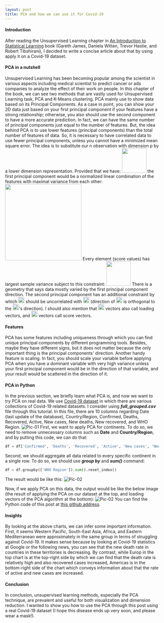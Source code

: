 ```yaml
---
layout: post
title: PCA and how we can use it for Covid-19
---
```


#### Introduction
After reading the Unsupervised Learning chapter in [An Introduction to Statistical Learning](http://faculty.marshall.usc.edu/gareth-james/ISL/) book (Gareth James, Daniela Witten, Trevor Hastie, and Robert Tibshirani), I decided to write a concise article about that by using apply it on a Covid-19 dataset.
 
#### PCA in a nutshell
Unsupervised Learning has been becoming popular among the scientist in various aspects including medical scientist to predict cancer or ads companies to analyze the effect of their work on people.
In this chapter of the book, we can see two methods that are vastly used for Unsupervised Learning task, PCA and K-Means clustering. PCA mainly use to show data based on its Principal Components. As a case in point, you can show your 2D data just based on your first principal component if your features have a strong relationship; otherwise, you also should use the second component to have a more accurate prediction. In fact, we can have the same number of principal components just equal to the number of features. But, the idea behind PCA is to use lower features (principal components) than the total number of features of data. So, it is necessary to have correlated data to use fewer principal components, unless you cannot have a minimized mean square error.
The idea is to substitute our n observation with dimension p by a lower dimension representation. Provided that we have: <img src="https://user-images.githubusercontent.com/25500417/97175107-3836eb80-17a8-11eb-8285-3a27bc2713d4.png" width="80"> the first principal component would be a normalized linear combination of the features with maximal variance from each other:
<img src="https://user-images.githubusercontent.com/25500417/97175416-b85d5100-17a8-11eb-80c1-19ea9a698d00.png" width="250">
Every element (score values) has largest sample variance subject to this constraint:
<img src="https://user-images.githubusercontent.com/25500417/97175677-1f7b0580-17a9-11eb-8ab8-139ac94d3be5.png" width="80">
There is a geometry that says data mostly varied by the first principal component direction. The second principal component has an additional constraint by which <img src="https://user-images.githubusercontent.com/25500417/97175818-53562b00-17a9-11eb-9407-1792a5f4c18d.png" width="20"> should be uncorrelated with <img src="https://user-images.githubusercontent.com/25500417/97176049-a03a0180-17a9-11eb-8536-940e4aadeae8.png" width="20"> (direction of <img src="https://user-images.githubusercontent.com/25500417/97176116-b9db4900-17a9-11eb-9ec2-5d5331178da9.png" width="20"> is orthogonal to the <img src="https://user-images.githubusercontent.com/25500417/97176205-d8d9db00-17a9-11eb-8f03-dcb734cbfd0a.png" width="20">'s direction). I should also mention that <img src="https://user-images.githubusercontent.com/25500417/97176285-f6a74000-17a9-11eb-9330-b41c1ce0bcc3.png" width="20"> vectors also call loading vectors, and <img src="https://user-images.githubusercontent.com/25500417/97176365-15a5d200-17aa-11eb-985b-c659ba380776.png" width="20"> vectors call score vectors.


#### Features
PCA has some features including uniqueness through which you can find unique principal components by different programming tools. Besides, maybe they have different signs, but it does not matter because the only important thing is the principal components' direction. 
Another handy feature is scaling. In fact, you should scale your variable before applying PCA when you have a dominant variable with very high variance unless your first principal component would be in the direction of that variable, and your result would be scattered in the direction of it.


#### PCA in Python
In the previous section, we briefly learn what PCA is, and now we want to try PCA on real data. We use [Covid-19 dataset](https://github.com/imdevskp/covid_19_jhu_data_web_scrap_and_cleaning) in which there are various collections of Covid-19 related datasets. I consider using **_full_grouped.csv_** file through this tutorial. In this file, there are 10 columns regarding Date (last update of the database), Country/Region, Confirmed, Deaths, Recovered, Active, New cases, New deaths, New recovered, and WHO Region. 
![Pic-01](https://user-images.githubusercontent.com/25500417/97176806-bbf1d780-17aa-11eb-8c33-044d7bed6cf2.jpg)
First, we want to apply PCA for continents. To do so, we need to remove unnecessary columns such as **Date** and **Country/Region**, and by putting this code, we can do that:
```python
df = df['Confirmed', 'Deaths', 'Recovered', 'Active', 'New cases', 'New deaths', 'New recovered', 'WHO Region']
```
Second, we should aggregate all data related to every specific continent in a single row. To do so, we should use **_group by_** and **_sum()_** command:
```python
df = df.groupby(['WHO Region']).sum().reset_index()
```
The result would be like this:
![Pic-02](https://user-images.githubusercontent.com/25500417/97104574-2f6fe800-16ca-11eb-829d-0b5175a19994.jpg)

Now, if we apply PCA on this data, the output would be like the below image (the result of applying the PCA on our dataset at the top, and loading vectors of the PCA algorithm at the bottom):
![Pic-02](https://user-images.githubusercontent.com/25500417/97176934-e774c200-17aa-11eb-848e-673bab4b41ce.jpg)
You can find the Python code of this post at [this github address](https://github.com/mrhajbabaei/unsupervised-learning-covid-19).

#### Insights
By looking at the above charts, we can infer some important information. First, it seems Western Pacific, South-East Asia, Africa, and Eastern Mediterranean were approximately in the same group in terms of struggling against Covid-19. It makes sense because by looking at Covid-19 statistics at Google or the following news, you can see that the new death rate in countries in these territories is decreasing. By contrast, while Europ in the top chart is at the top-right side by which we can find that the death rate is relatively high and also recovered cases increased, Americas is in the bottom-right side of the chart which conveys information about that the rate of active and new cases are increased.

#### Conclusion
In conclusion, unsupervised learning methods, especially the PCA technique, are prevalent and useful for both visualization and dimension reduction. I wanted to show you how to use the PCA through this post using a real Covid-19 dataset (I hope this disease ends up very soon, and please wear a mask!).